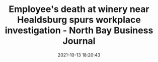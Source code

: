 ---
"title": "Employee's death at winery near Healdsburg spurs workplace investigation - North Bay Business Journal"
"date": "2021-10-13 18:20:43"
"feed_name": "GOOGLENEWSINDUSTRIAL"
"feed_website": "https://news.google.com/search?q=industrial%2Bincident&hl=en-US&gl=US&ceid=US:en"
"feed_rss": "https://news.google.com/rss/search?q=industrial%2Bincident&hl=en-US&gl=US&ceid=US:en"
"link": "https://www.northbaybusinessjournal.com/article/news/employees-death-at-winery-near-healdsburg-spurs-workplace-investigation/"
"source": "{'href': 'https://www.northbaybusinessjournal.com', 'title': 'North Bay Business Journal'}"
"file": "_posts/2021-1-1-bd2c7634a4f149d73855d8875d3656ff7a68bea9.md"
"accident": "0"
"drilling": "0"
"dead": "0"
"injured": "0"
"arrested": "0"
"place": "unknown place"
"where": "unknown site"
"causes": "unknown"
"place_uri": "unknown place"
---